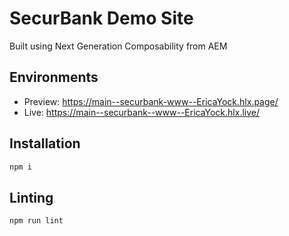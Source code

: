 # SecurBank Demo Site
Built using Next Generation Composability from AEM

## Environments
- Preview: https://main--securbank-www--EricaYock.hlx.page/
- Live: https://main--securbank--www--EricaYock.hlx.live/

## Installation

```sh
npm i
```

## Linting

```sh
npm run lint
```
